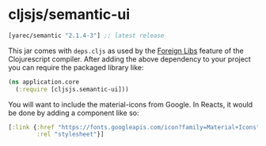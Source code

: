 # cljsjs/semantic-ui

[](dependency)
```clojure
[yarec/semantic "2.1.4-3"] ;; latest release
```
[](/dependency)

This jar comes with `deps.cljs` as used by the [Foreign Libs][flibs] feature
of the Clojurescript compiler. After adding the above dependency to your project
you can require the packaged library like:

```clojure
(ns application.core
  (:require [cljsjs.semantic-ui]))
```

You will want to include the material-icons from Google.  In Reacts, it would be done
by adding a component like so:

```clojure
[:link {:href "https://fonts.googleapis.com/icon?family=Material+Icons"
        :rel "stylesheet"}]
```

[flibs]: https://github.com/clojure/clojurescript/wiki/Packaging-Foreign-Dependencies
